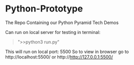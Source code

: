 # Python-Prototype
The Repo Containing our Python Pyramid Tech Demos

Can run on local server for testing in terminal:
> ">>python3 run.py"
  
This will run on local port: 5500
So to view in browser go to http://localhost:5500/ or http://http://127.0.0.1:5500/
 
